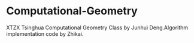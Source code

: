 # Computational-Geometry
XTZX Tsinghua Computational Geometry Class by Junhui Deng.Algorithm implementation code by Zhikai.

